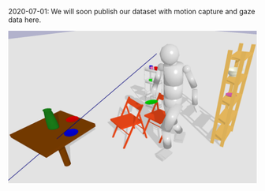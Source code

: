 2020-07-01: We will soon publish our dataset with motion capture and gaze data here.


![sample](https://raw.githubusercontent.com/humans-to-robots-motion/mogaze/master/images/im2.png)
